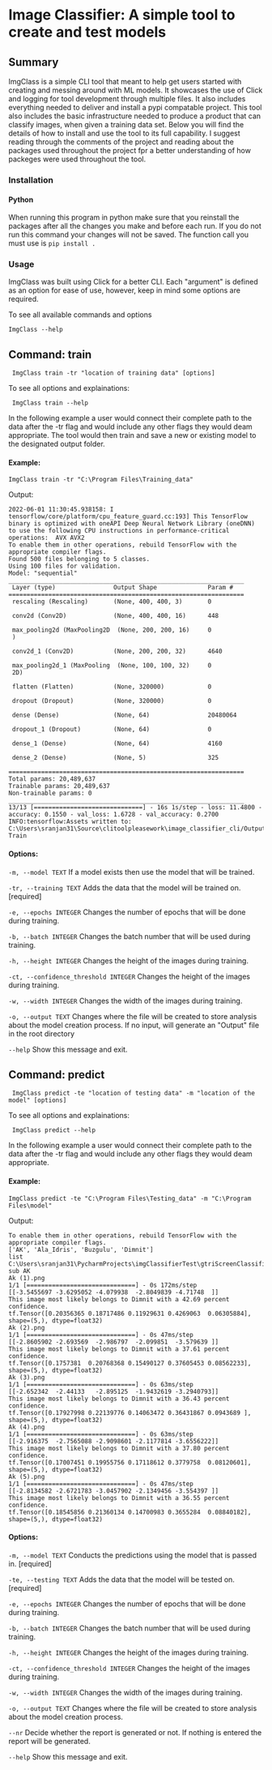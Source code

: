 # Image Classifier: A simple tool to create and test models

## Summary
ImgClass is a simple CLI tool that meant to help get users started with creating and messing around with ML models. It showcases the use of Click and logging for tool development through multiple files. It also includes everything needed to deliver and install a pypi compatable project. This tool also includes the basic infrastructure needed to produce a product that can classify images, when given a training data set. Below you will find the details of how to install and use the tool to its full capability. 
I suggest reading through the comments of the project and reading about the packages used throughout the project fpr a better understanding of how packeges were used throughout the tool. 

### Installation

#### Python

When running this program in python make sure that you reinstall the packages after all the changes you make and before each run. If you do not run this command your changes will not be saved. 
The function call you must use is ```pip install .```


### Usage

ImgClass was built using Click for a better CLI. Each "argument" is defined as an option for ease of use, however, keep in mind some options are required. 

To see all available commands and options

``` ImgClass --help ```

## Command: train

``` ImgClass train -tr "location of training data" [options]```

To see all options and explainations:

``` ImgClass train --help```

In the following example a user would connect their complete path to the data after the -tr flag and would include any other flags they would deam appropriate. The tool would then train and save a new or existing model to the designated output folder.

#### Example:

``` ImgClass train -tr "C:\Program Files\Training_data" ```

Output:

```
2022-06-01 11:30:45.938158: I tensorflow/core/platform/cpu_feature_guard.cc:193] This TensorFlow binary is optimized with oneAPI Deep Neural Network Library (oneDNN) to use the following CPU instructions in performance-critical operations:  AVX AVX2
To enable them in other operations, rebuild TensorFlow with the appropriate compiler flags.
Found 500 files belonging to 5 classes.
Using 100 files for validation.
Model: "sequential"
_________________________________________________________________
 Layer (type)                Output Shape              Param #
=================================================================
 rescaling (Rescaling)       (None, 400, 400, 3)       0

 conv2d (Conv2D)             (None, 400, 400, 16)      448

 max_pooling2d (MaxPooling2D  (None, 200, 200, 16)     0
 )

 conv2d_1 (Conv2D)           (None, 200, 200, 32)      4640

 max_pooling2d_1 (MaxPooling  (None, 100, 100, 32)     0
 2D)

 flatten (Flatten)           (None, 320000)            0

 dropout (Dropout)           (None, 320000)            0

 dense (Dense)               (None, 64)                20480064

 dropout_1 (Dropout)         (None, 64)                0

 dense_1 (Dense)             (None, 64)                4160

 dense_2 (Dense)             (None, 5)                 325

=================================================================
Total params: 20,489,637
Trainable params: 20,489,637
Non-trainable params: 0
_________________________________________________________________
13/13 [==============================] - 16s 1s/step - loss: 11.4800 - accuracy: 0.1550 - val_loss: 1.6728 - val_accuracy: 0.2700
INFO:tensorflow:Assets written to: C:\Users\sranjan31\Source\clitoolpleasework\image_classifier_cli/Output/Model_Version1\assets
Train
```
#### Options:

  ```-m, --model TEXT```                If a model exists then use the model that
                                  	will be trained.

  ```-tr, --training TEXT```            Adds the data that the model will be trained
                                  	on.  [required]

  ```-e, --epochs INTEGER```            Changes the number of epochs that will be
                                  	done during training.

  ```-b, --batch INTEGER```             Changes the batch number that will be used
                                  	during training.

  ```-h, --height INTEGER```            Changes the height of the images during
                                  	training.

  ```-ct, --confidence_threshold INTEGER```
                                  	Changes the height of the images during
                                  	training.

  ```-w, --width INTEGER```             Changes the width of the images during
                                  	training.

  ```-o, --output TEXT```               Changes where the file will be created to
                                  	store analysis about the model creation
                                  	process. If no input, will generate an "Output" file in 
                                   the root directory 

  ```--help```                          Show this message and exit.

## Command: predict

``` ImgClass predict -te "location of testing data" -m "location of the model" [options]```

To see all options and explainations:

``` ImgClass predict --help```

In the following example a user would connect their complete path to the data after the -tr flag and would include any other flags they would deam appropriate.

#### Example:

``` ImgClass predict -te "C:\Program Files\Testing_data" -m "C:\Program Files\model" ```

Output:

```
To enable them in other operations, rebuild TensorFlow with the appropriate compiler flags.
['AK', 'Ala_Idris', 'Buzgulu', 'Dimnit']
list C:\Users\sranjan31\PycharmProjects\imgClassifierTest\gtriScreenClassification\testing_set\Grapevine
sub AK
Ak (1).png
1/1 [==============================] - 0s 172ms/step
[[-3.5455697 -3.6295052 -4.079938  -2.8049839 -4.71748  ]]
This image most likely belongs to Dimnit with a 42.69 percent confidence.
tf.Tensor([0.20356365 0.18717486 0.11929631 0.4269063  0.06305884], shape=(5,), dtype=float32)
Ak (2).png
1/1 [==============================] - 0s 47ms/step
[[-2.8605902 -2.693569  -2.986797  -2.099851  -3.579639 ]]
This image most likely belongs to Dimnit with a 37.61 percent confidence.
tf.Tensor([0.1757381  0.20768368 0.15490127 0.37605453 0.08562233], shape=(5,), dtype=float32)
Ak (3).png
1/1 [==============================] - 0s 63ms/step
[[-2.652342  -2.44133   -2.895125  -1.9432619 -3.2940793]]
This image most likely belongs to Dimnit with a 36.43 percent confidence.
tf.Tensor([0.17927998 0.22139776 0.14063472 0.36431867 0.0943689 ], shape=(5,), dtype=float32)
Ak (4).png
1/1 [==============================] - 0s 63ms/step
[[-2.916375  -2.7565088 -2.9098601 -2.1177814 -3.6556222]]
This image most likely belongs to Dimnit with a 37.80 percent confidence.
tf.Tensor([0.17007451 0.19955756 0.17118612 0.3779758  0.08120601], shape=(5,), dtype=float32)
Ak (5).png
1/1 [==============================] - 0s 47ms/step
[[-2.8134582 -2.6721783 -3.0457902 -2.1349456 -3.554397 ]]
This image most likely belongs to Dimnit with a 36.55 percent confidence.
tf.Tensor([0.18545856 0.21360134 0.14700983 0.3655284  0.08840182], shape=(5,), dtype=float32)
```
#### Options:

  ```-m, --model TEXT```                Conducts the predictions using the model that is passed in.  [required]

  ```-te, --testing TEXT```             Adds the data that the model will be tested
                                  	on.  [required]

  ```-e, --epochs INTEGER```            Changes the number of epochs that will be
                                  	done during training.

  ```-b, --batch INTEGER```             Changes the batch number that will be used
                                  	during training.

  ```-h, --height INTEGER```            Changes the height of the images during
                                  	training.

  ```-ct, --confidence_threshold INTEGER```
                                  	Changes the height of the images during
                                  	training.

  ```-w, --width INTEGER```             Changes the width of the images during
                                  	training.

  ```-o, --output TEXT```               Changes where the file will be created to
                                  	store analysis about the model creation
                                  	process.

  ```--nr```				Decide whether the report is generated or
                                  	not. If nothing is entered the report will
                                  	be generated.

  ```--help```                          Show this message and exit.








